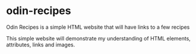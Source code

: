 # odin-recipes
Odin Recipes is a simple HTML website that will have links to a few recipes

This simple website will demonstrate my understanding of HTML elements, attributes, links and images.